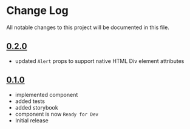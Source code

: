 # Change Log

All notable changes to this project will be documented in this file.

## [0.2.0](https://github.com/code-dot-org/code-dot-org/pull/60911)

* updated `Alert` props to support native HTML Div element attributes

## [0.1.0](https://github.com/code-dot-org/code-dot-org/pull/59159)

* implemented component
* added tests
* added storybook
* component is now ```Ready for Dev```
* Initial release